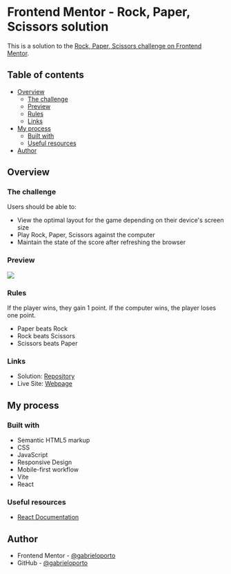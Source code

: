 # Frontend Mentor - Rock, Paper, Scissors solution

This is a solution to the [Rock, Paper, Scissors challenge on Frontend Mentor](https://www.frontendmentor.io/challenges/rock-paper-scissors-game-pTgwgvgH).

## Table of contents

- [Overview](#overview)
  - [The challenge](#the-challenge)
  - [Preview](#preview)
  - [Rules](#rules)
  - [Links](#links)
- [My process](#my-process)
  - [Built with](#built-with)
  - [Useful resources](#useful-resources)
- [Author](#author)

## Overview

### The challenge

Users should be able to:

- View the optimal layout for the game depending on their device's screen size
- Play Rock, Paper, Scissors against the computer
- Maintain the state of the score after refreshing the browser

### Preview

![](./screenshot.jpg)

### Rules

If the player wins, they gain 1 point. If the computer wins, the player loses one point.

- Paper beats Rock
- Rock beats Scissors
- Scissors beats Paper

### Links

- Solution: [Repository](https://github.com/gabrieloporto/rock-paper-scissors)
- Live Site: [Webpage](https://gabrieloporto.github.io/rock-paper-scissors/)

## My process

### Built with

- Semantic HTML5 markup
- CSS
- JavaScript
- Responsive Design
- Mobile-first workflow
- Vite
- React

### Useful resources

- [React Documentation](https://reactjs.org/)

## Author

- Frontend Mentor - [@gabrieloporto](https://www.frontendmentor.io/profile/gabrieloporto)
- GitHub - [@gabrieloporto](https://github.com/gabrieloporto)
